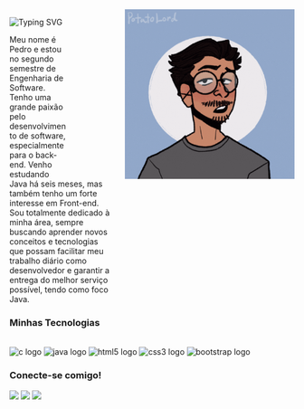 <img align="right" alt="" height="300px" style="margin-left: 100px;" src="./GIFgithub.gif">

![Typing SVG](https://readme-typing-svg.demolab.com/?lines=Olá,+Eu+me+chamo+Pedro+Henrique!)

<p align="left" style="margin-right: 320px;">
Meu nome é Pedro e estou no segundo semestre de Engenharia de Software. Tenho uma grande paixão pelo desenvolvimento de software, especialmente para o back-end. Venho estudando Java há seis meses, mas também tenho um forte interesse em Front-end. Sou totalmente dedicado à minha área, sempre buscando aprender novos conceitos e tecnologias que possam facilitar meu trabalho diário como desenvolvedor e garantir a entrega do melhor serviço possível, tendo como foco Java.
</p>

<h3 align="left">Minhas Tecnologias</h3>
<div align="left" style="display: inline_block"><br>
  <img src="https://cdn.jsdelivr.net/gh/devicons/devicon/icons/c/c-original.svg" height="50" alt="c logo" />
  <img src="https://cdn.jsdelivr.net/gh/devicons/devicon/icons/java/java-original.svg" height="50" alt="java logo" />
  <img src="https://cdn.jsdelivr.net/gh/devicons/devicon/icons/html5/html5-original.svg" height="50" alt="html5 logo" />
  <img src="https://cdn.jsdelivr.net/gh/devicons/devicon/icons/css3/css3-original.svg" height="50" alt="css3 logo" />
  <img src="https://cdn.jsdelivr.net/gh/devicons/devicon/icons/bootstrap/bootstrap-original.svg" height="50" alt="bootstrap logo" />
</div>

<h3><b>Conecte-se comigo!</b></h3>
<div> 
  <a href="https://www.instagram.com/pedro.hbos/" target="_blank"><img src="https://img.shields.io/badge/-Instagram-%23E4405F?style=for-the-badge&logo=instagram&logoColor=white" target="_blank"></a>
  <a href="mailto:pedrobalbino186@gmail.com"><img src="https://img.shields.io/badge/-Gmail-%23333?style=for-the-badge&logo=gmail&logoColor=white" target="_blank"></a>
  <a href="https://www.linkedin.com/in/pedro-henrique-balbino-b6032930a/" target="_blank"><img src="https://img.shields.io/badge/-LinkedIn-%230077B5?style=for-the-badge&logo=linkedin&logoColor=white" target="_blank"></a>   
</div>

